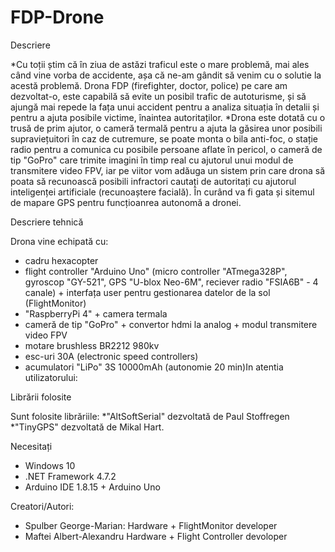 # FDP-Drone
Descriere

*Cu toții știm că în ziua de astăzi traficul este o mare problemă, mai ales când vine vorba de accidente, așa că ne-am gândit să venim cu o solutie la acestă problemă. Drona FDP (firefighter, doctor, police) pe care am dezvoltat-o, este capabilă să evite un posibil trafic de autoturisme, și să ajungă mai repede la fața unui accident pentru a analiza situația în detalii și pentru a ajuta posibile victime, înaintea autoritaților.
*Drona este dotată cu o trusă de prim ajutor, o cameră termală pentru a ajuta la găsirea unor posibili supraviețuitori în caz de cutremure, se poate monta o bila anti-foc, o stație radio pentru a comunica cu posibile persoane aflate în pericol, o cameră de tip "GoPro" care trimite imagini în timp real cu ajutorul unui modul de transmitere video FPV, iar pe viitor vom adăuga un sistem prin care drona să poata să recunoască posibili infractori cautați de autoritați cu ajutorul inteligenței artificiale (recunoaștere facială). În curând va fi gata și sitemul de mapare GPS pentru funcțioanrea autonomă a dronei.

Descriere tehnică

Drona vine echipată cu:
* cadru hexacopter
* flight controller "Arduino Uno" (micro controller "ATmega328P", gyroscop "GY-521", GPS "U-blox Neo-6M", reciever radio "FSIA6B" - 4 canale) + interfața user pentru gestionarea datelor de la sol (FlightMonitor)
* "RaspberryPi 4" + camera termala
* cameră de tip "GoPro" + convertor hdmi la analog + modul transmitere video FPV
* motare brushless BR2212 980kv 
* esc-uri 30A (electronic speed controllers)
* acumulatori "LiPo" 3S 10000mAh (autonomie 20 min)In atentia utilizatorului:

Librării folosite

Sunt folosite librăriile:
*"AltSoftSerial" dezvoltată de Paul Stoffregen
*"TinyGPS" dezvoltată de Mikal Hart.

Necesitați
* Windows 10
* .NET Framework 4.7.2
* Arduino IDE 1.8.15 + Arduino Uno

Creatori/Autori:
* Spulber George-Marian: Hardware + FlightMonitor developer
* Maftei Albert-Alexandru Hardware + Flight Controller devoloper